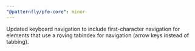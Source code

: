 ```yaml
---
"@patternfly/pfe-core": minor
---
```


Updated keyboard navigation to include first-character navigation for elements that use a roving tabindex for navigation (arrow keys instead of tabbing).